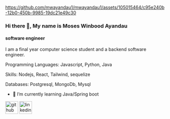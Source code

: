 [https://github.com/mwayandau1/mwayandau1/assets/105015464/c95e240b-12b0-450b-9985-19dc21e49c30
](https://images.app.goo.gl/RJ7x5mVs1MVaoXey7)
### Hi there 👋, My name is Moses Winbood Ayandau
#### software engineer
I am a final year computer science student and a backend software engineer. 


Programming Languages: Javascript, Python, Java

Skills: Nodejs, React, Tailwind, sequelize

Databases: Postgresql, MongoDb, Mysql
- 🌱 I’m currently learning Java/Spring boot 


[<img src='https://cdn.jsdelivr.net/npm/simple-icons@3.0.1/icons/github.svg' alt='github' height='40'>](https://github.com/https://github.com/mwayandau1)  [<img src='https://cdn.jsdelivr.net/npm/simple-icons@3.0.1/icons/linkedin.svg' alt='linkedin' height='40'>](https://www.linkedin.com/in/https://www.linkedin.com/in/moses-ayandau//)  

